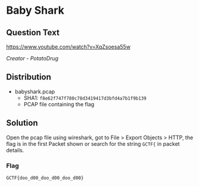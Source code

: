# Baby Shark

## Question Text

https://www.youtube.com/watch?v=XqZsoesa55w

*Creator - PotatoDrug*

## Distribution
- babyshark.pcap
  - SHA1: `f8e62f747f780c78d3419417d3bfd4a7b1f9b139`
  - PCAP file containing the flag

## Solution
Open the pcap file using wireshark, got to File > Export Objects > HTTP, the flag is in the first Packet shown or search for the string `GCTF{` in packet details.

### Flag

`GCTF{doo_d00_doo_d00_doo_d00}`